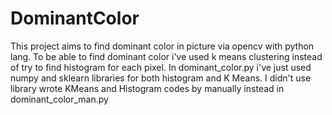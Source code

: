 # DominantColor
This project aims to find dominant color in picture via opencv with python lang. 
To be able to find dominant color i've used k means clustering instead of try to find histogram for each pixel.
In dominant_color.py i've just used numpy and sklearn libraries for both histogram and K Means.
I didn't use library wrote KMeans and Histogram codes by manually instead in dominant_color_man.py
